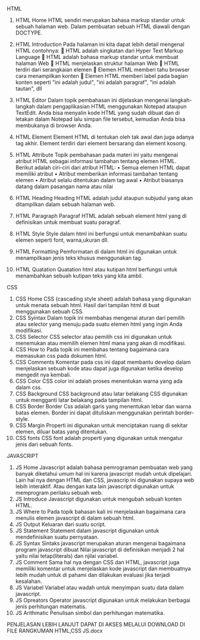 HTML
1)	HTML Home
HTML sendiri merupakan bahasa markup standar untuk sebuah halaman web. Dalam pembuatan sebuah HTML diawali dengan DOCTYPE.
2)	HTML Introduction
Pada halaman ini kita dapat lebih detail mengenal HTML contohnya:
	HTML adalah singkatan dari Hyper Text Markup Language
	HTML adalah bahasa markup standar untuk membuat halaman Web
	HTML menjelaskan struktur halaman Web
	HTML terdiri dari serangkaian elemen
	Elemen HTML memberi tahu browser cara menampilkan konten
	Elemen HTML memberi label pada bagian konten seperti "ini adalah judul", "ini adalah paragraf", "ini adalah tautan", dll
3)	HTML Editor
Dalam topik pembahasan ini dijelaskan mengenai langkah-langkah dalam pengaplikasian HTML menggunakan Notepad ataupun TextEdit. Anda bisa menyalin kode HTML yang sudah dibuat dan di letakan dalam Notepad lalu simpan file tersebut, kemudian Anda bisa membukanya di browser Anda.

4)	HTML Element
Element HTML di tentukan oleh tak awal dan juga adanya tag akhir. Element terdiri dari element bersarang dan element kosong.

5)	HTML Attribute
Topik pembahasan pada materi ini yaitu mengenai atribut HTML sebagai informasi tambahan tentang elemen HTML. Berikut adalah ciri-ciri dari atribut HTML:
•	Semua elemen HTML dapat memiliki atribut
•	Atribut memberikan informasi tambahan tentang elemen
•	Atribut selalu ditentukan dalam tag awal
•	Atribut biasanya datang dalam pasangan nama atau nilai
6)	HTML Heading
Heading HTML adalah judul ataupun subjudul yang akan ditampilkan dalam sebuah halaman web.
7)	HTML Paragraph
Paragraf HTML adalah sebuah element html yang di definisikan untuk membuat suatu paragraf.
8)	HTML Style
Style dalam html ini berfungsi untuk menambahkan suatu elemen seperti font, warna,ukuran dll.
9)	HTML Formatting
Pemformatan di dalam html ini digunakan untuk menampilkaan jenis teks khusus menggunakan tag. 
10)	HTML Quatation
Quatation html atau kutipan html berfungsi untuk menambahkan sebuah kutipan teks yang kita ambil.

CSS
1)	CSS Home
CSS (cascading style sheet) adalah bahasa yang digunakan untuk menata sebuah html. Hasil dari tampilan html di buat menggunakan sebuah CSS.
2)	CSS Syintax
Dalam topik ini membahas mengenai aturan dari pemilih atau selector yang menuju pada suatu elemen html yang ingin Anda modifikasi.
3)	CSS Selector
CSS selector atau pemilih css ini digunakan untuk menemukan atau memilih elemen html mana yang akan di modifikasi.
4)	CSS How to
Pada topik ini membahas tentang bagaimana cara memasukan css pada dokumen html.
5)	CSS Comments
Komentar pada css ini dapat membantu develop dalam menjelaskan sebuah kode atau dapat juga digunakan ketika develop mengedit nya kembali.
6)	CSS Color
CSS color ini adalah proses menentukan warna yang ada dalam css.
7)	CSS Background
CSS background atau latar belakang CSS digunakan untuk mengganti latar belakang pada tampilan html.
8)	CSS Border
Border Css adalah garis yang menentukan lebar dan warna batas elemen. Border ini dapat dituliskan menggunakan perintah border-style.
9)	CSS Margin
Properti ini digunakan untuk menciptakan ruang di sekitar elemen, diluar batas yang ditentukan.
10)	CSS fonts
CSS font adalah properti yang digunakan untuk mengatur jenis dari sebuah fonts.

JAVASCRIPT
1)	JS Home
Javascript adalah bahasa pemrograman pembuatan web yang banyak diketahui umum hal ini karena javascript mudah untuk dipelajari. Lain hal nya dengan HTML dan CSS, javascrip ini digunakan supaya web lebih interaktif. Atau dengan kata lain javascript digunakan untuk memprogram perilaku sebuah web.
2)	JS Introduce
Javascript digunakan untuk mengubah sebuah konten HTML. 
3)	JS Where to
Pada topik bahasan kali ini menjelaskan bagaimana cara menulis elemen javascript di dalam sebuah html.
4)	JS Output
Keluaran dari suatu script.
5)	JS Statement
Statement dalam javascript digunakan untuk mendefinisikan suatu pernyataan.
6)	JS Syntax
Sintaks javascript merupakan aturan mengenai bagaimana program javascript dibuat
Nilai javascript di definisikan menjadi 2 hal yaitu nilai tetap(literals) dan njilai variabel.
7)	JS Comment
Sama hal nya dengan CSS dan HTML, javascript juga memiliki komentar untuk menjelaskan kode javascript dan membuatnya lebih mudah untuk di pahami dan dilakukan evaluasi jika terjadi kesalahan.
8)	JS Variabel
Variabel atau wadah untuk menyimpan suatu data dalam javascript.
9)	JS Opreators
Operator javascript digunakan untuk melakukan berbagai jenis perhitungan matematis.
10)	JS Arithmatic
Penulisan simbol dan perhitungan matematika.

PENJELASAN LEBIH LANJUT DAPAT DI AKSES MELALUI DOWNLOAD DI FILE RANGKUMAN HTML,CSS JS.docx












